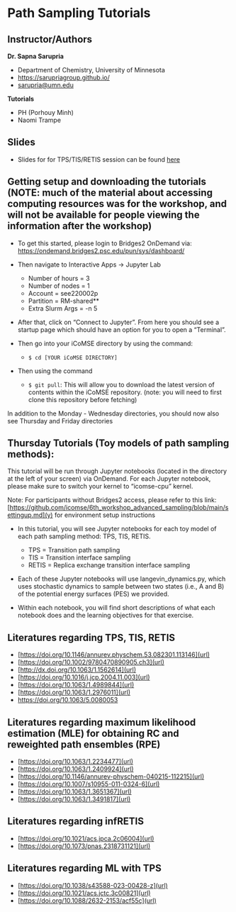 # Path Sampling Tutorials

## Instructor/Authors

**Dr. Sapna Sarupria**
- Department of Chemistry, University of Minnesota
- https://sarupriagroup.github.io/
- sarupria@umn.edu

**Tutorials**
- PH (Porhouy Minh)
- Naomi Trampe

## Slides 
- Slides for for TPS/TIS/RETIS session can be found [here](https://github.com/icomse/6th_workshop_advanced_sampling/blob/main/Thursday/2024-iCoMSE-PathSampling-P1-TPSTIS.pdf)

## Getting setup and downloading the tutorials (NOTE: much of the material about accessing computing resources was for the workshop, and will not be available for people viewing the information after the workshop)
- To get this started, please login to Bridges2 OnDemand via: https://ondemand.bridges2.psc.edu/pun/sys/dashboard/

- Then navigate to Interactive Apps → Jupyter Lab 
  - Number of hours = 3
  - Number of nodes = 1
  - Account = see220002p
  - Partition = RM-shared**
  - Extra Slurm Args = -n 5

- After that, click on “Connect to Jupyter”. From here you should see a startup page which should have an option for you to open a “Terminal”.

- Then go into your iCoMSE directory by using the command: 
  - `$ cd [YOUR iCoMSE DIRECTORY]`

- Then using the command
  - `$ git pull`: This will allow you to download the latest version of contents within the iCoMSE repository. (note: you will need to first clone this repository before fetching)
 
 In addition to the Monday - Wednesday directories, you should now also see Thursday and Friday directories 
 
## Thursday Tutorials (Toy models of path sampling methods):
This tutorial will be run through Jupyter notebooks (located in the directory at the left of your screen) via OnDemand. For each Jupyter notebook, please make sure to switch your kernel to “icomse-cpu” kernel.

Note: For participants without Bridges2 access, please refer to this link: [https://github.com/icomse/6th_workshop_advanced_sampling/blob/main/settingup.md](y) for environment setup instructions

- In this tutorial, you will see Jupyter notebooks for each toy model of each path sampling method: TPS, TIS, RETIS. 
  - TPS = Transition path sampling
  - TIS = Transition interface sampling
  - RETIS = Replica exchange transition interface sampling 
 
- Each of these Jupyter notebooks will use langevin_dynamics.py, which uses stochastic dynamics to sample between two states (i.e., A and B) of the potential energy surfaces (PES) we provided.   

- Within each notebook, you will find short descriptions of what each notebook does and the learning objectives for that exercise.

## Literatures regarding TPS, TIS, RETIS
- [https://doi.org/10.1146/annurev.physchem.53.082301.113146](url)
- [https://doi.org/10.1002/9780470890905.ch3](url)
- [http://dx.doi.org/10.1063/1.1562614](url)
- [https://doi.org/10.1016/j.jcp.2004.11.003](url)
- [https://doi.org/10.1063/1.4989844](url)
- [https://doi.org/10.1063/1.2976011](url)
- [https://doi.org/10.1063/5.0080053 ](url)
## Literatures regarding maximum likelihood estimation (MLE) for obtaining RC and reweighted path ensembles (RPE) 
- [https://doi.org/10.1063/1.2234477](url)
- [https://doi.org/10.1063/1.2409924](url)
- [https://doi.org/10.1146/annurev-physchem-040215-112215](url)
- [https://doi.org/10.1007/s10955-011-0324-6](url)
- [https://doi.org/10.1063/1.3651367](url)
- [https://doi.org/10.1063/1.3491817](url)
## Literatures regarding infRETIS
- [https://doi.org/10.1021/acs.jpca.2c06004](url)
- [https://doi.org/10.1073/pnas.2318731121](url)
## Literatures regarding ML with TPS
- [https://doi.org/10.1038/s43588-023-00428-z](url)
- [https://doi.org/10.1021/acs.jctc.3c00821](url)
- [https://doi.org/10.1088/2632-2153/acf55c](url)




